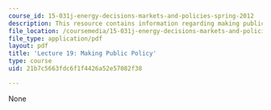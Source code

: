 ```yaml
---
course_id: 15-031j-energy-decisions-markets-and-policies-spring-2012
description: This resource contains information regarding making public policy.
file_location: /coursemedia/15-031j-energy-decisions-markets-and-policies-spring-2012/21b7c5663fdc6f1f4426a52e57082f38_MIT15_031JS12_lec19.pdf
file_type: application/pdf
layout: pdf
title: 'Lecture 19: Making Public Policy'
type: course
uid: 21b7c5663fdc6f1f4426a52e57082f38

---
```

None